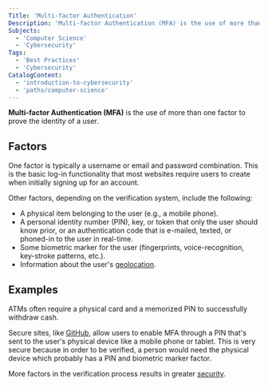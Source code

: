 ```yaml
---
Title: 'Multi-factor Authentication'
Description: 'Multi-factor Authentication (MFA) is the use of more than one factor to prove the identity of a user.'
Subjects:
  - 'Computer Science'
  - 'Cybersecurity'
Tags:
  - 'Best Practices'
  - 'Cybersecurity'
CatalogContent:
  - 'introduction-to-cybersecurity'
  - 'paths/computer-science'
---
```


**Multi-factor Authentication (MFA)** is the use of more than one factor to prove the identity of a user.

## Factors

One factor is typically a username or email and password combination. This is the basic log-in functionality that most websites require users to create when initially signing up for an account.

Other factors, depending on the verification system, include the following:

- A physical item belonging to the user (e.g., a mobile phone).
- A personal identity number (PIN), key, or token that only the user should know prior, or an authentication code that is e-mailed, texted, or phoned-in to the user in real-time.
- Some biometric marker for the user (fingerprints, voice-recognition, key-stroke patterns, etc.).
- Information about the user's [geolocation](https://www.codecademy.com/resources/docs/general/geolocation).

## Examples

ATMs often require a physical card and a memorized PIN to successfully withdraw cash.

Secure sites, like [GitHub](https://www.codecademy.com/resources/docs/general/github), allow users to enable MFA through a PIN that's sent to the user's physical device like a mobile phone or tablet. This is very secure because in order to be verified, a person would need the physical device which probably has a PIN and biometric marker factor.

More factors in the verification process results in greater [security](https://www.codecademy.com/resources/docs/general/cybersecurity).
